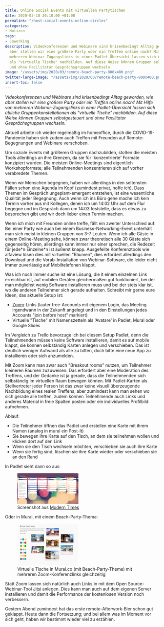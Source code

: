 ```yaml
---
title: Online Social Events mit virtuellen Partytischen
date: 2020-03-18 20:10:00 +01:00
permalink: "/host-social-events-online-circles"
categories:
- Notizen
tags:
- Coworking
description: Videokonferenzen und Webinare sind krisenbedingt Alltag geworden, wie
  aber stellen wir eine größere Party oder ein Treffen online nach? Mit Hilfe von
  mehreren Webinar-Zugangslinks in einer Padlet-Übersicht lassen sich übliche Gruppenkonstellationen
  als "virtuelle Tische" nachbilden. Auf diese Weise können Gruppen selbstgesteuert
  und ohne Facilitator Gesprächsgruppen wechseln.
image: "/assets/img/2020/03/remote-beach-party-800x400.png"
twitter-large-image: "/assets/img/2020/03/remote-beach-party-800x400.png"
insert-toc: false
---
```


_Videokonferenzen und Webinare sind krisenbedingt Alltag geworden, wie aber stellen wir eine größere Party oder ein Treffen online nach? Mit Hilfe von mehreren Webinar-Zugangslinks in einer Padlet-Übersicht lassen sich übliche Gruppenkonstellationen als "virtuelle Tische" nachbilden. Auf diese Weise können Gruppen selbstgesteuert und ohne Facilitator Gesprächsgruppen wechseln._
<!-- more -->
Aktuell arbeite ich wieder regelmäßig im homeoffice, durch die COVID-19-Pandemie haben sich zudem auch Treffen mit Freunden auf Remote-Begegnungen und Webinare verschoben. 

Um soziale Events mit größeren Gruppen nachzubilden, stoßen die meisten Tools allerdings an ihre Grenzen, da sie für 'konzentrierte' Formate konzipiert wurden. Die meisten Online-Meetings sind eigentlich Workshopformate; alle Teilnehmenden konzentrieren sich auf vorher verabredete Themen. 

Wenn wir Menschen begegnen, haben wir allerdings in den seltensten Fällen schon eine Agenda im Kopf (zumindest privat, hoffe ich). Dass Themen im Gespräch ungeplant-emergent entstehen, ist eine wesentliche Qualität jeder Begegnung. Auch wenn ich ins Büro gehe mache ich kein Termin vorher aus mit Kollegen, denen ich um 14:02 Uhr auf dem Flur begegne und im Gespräch dann um 14:03 feststelle, dass es etwas zu besprechen gibt und wir doch lieber einen Termin machen. 

Wenn ich mich mit Freunden online treffe, fällt ein zweiter Unterschied auf: Bei einer Party wie auch bei einem Business-Networking-Event unterhält man sich meist in kleinen Gruppen von 3-7 Leuten. Wenn ich alle Gäste in einem Online-Meeting sehe, können zwar theoretisch alle 30 Gäste sich gegenseitig hören, allerdings kann immer nur einer sprechen, die Redezeit für jede\*n Einzelne\*n ist äußerst knapp. Ausgefeilte Konferenztools wie alfaview lösen dies mit virtuellen "Räumen", dies erfordert allerdings den Download und die Vorab-Installation von Webinar-Software, die leider nicht immer zuverlässig auf Mobiltelefonen klappt. 

Was ich noch immer suche ist eine Lösung, die it einem einzelnen Link erreichbar ist, auf mobilen Geräten gleichermaßen gut funktioniert, bei der man möglichst wenig Software installieren muss und bei der stets klar ist, wo die anderen Teilnehmer sich gerade aufhalten. Schreibt mir gerne eure Ideen, das aktuelle Setup ist:

- [Zoom](https://www.zoom.us)-Links (lauter free-Accounts mit eigenem Login, das Meeting irgendwann in der Zukunft angelegt und in den Einstellungen jedes Accounts "join before host" markiert)
- Virtuelle "Tische" mit Namenszetteln als 'Avatare' in Padlet, Mural oder Google Slides

Im Vergleich zu Trello bevorzuge ich bei diesem Setup Padlet, denn die Teilnehmenden müssen keine Software installieren, damit es auf mobile klappt, sie können selbständig Karten anlegen und verschieben. Das ist deutlich weniger Aufwand als alle zu bitten, doch bitte eine neue App zu installieren oder sich anzumelden. 

Mit Zoom kann  man zwar auch "Breakout rooms" nutzen, um Teilnehmer kleineren Räumen zuzuweisen. Das erfordert aber eine Moderation des Treffens, und der Gedanke ist ja gerade, dass die Teilnehmenden sich selbständig im virtuellen Raum bewegen können. Mit Padlet-Karten als Stellvertreter jeder Person ist das zwar keine visuell überzeugende Nachbildung eines realen Treffens, aber zumindest kann man sehen wo sich gerade alle treffen, zudem können Teilnehmende auch Links und anderes Material in freie Spalten posten oder ein individuelles Profilbild aufnehmen.

Ablauf:
- Die Teilnehmer öffnen das Padlet und erstellen eine Karte mit ihrem Namen (analog in mural ein Post-It)
- Sie bewegen ihre Karte auf den Tisch, an dem sie teilnehmen wollen und klicken dort auf den Link
- Wenn sie den Tisch wechseln möchten, verschieben sie auch ihre Karte
- Wenn sie fertig sind, löschen sie ihre Karte wieder oder verschieben sie an den Rand

In Padlet sieht dann so aus:
<figure class="aligncenter">
<img width="200" src="/assets/img/2020/03/group-hosting-virtual-tables.png" alt ="Screenshot aus Modern Times: Chef liest Zeitung"/>
<figcaption>Screenshot aus <a href="https://www.youtube.com/embed/HPSK4zZtzL">Modern Times</a>
</figcaption>
</figure>

Oder in Mural, mit einem Beach-Party-Thema:
<figure class="aligncenter">
<img width="200" src="/assets/img/2020/03/remote-beach-party.png" alt ="Virtuelle Beach-Party mit mehreren Zoom-Konferenzen gleichzeitig"/>
<figcaption>Virtuelle Tische in Mural.co (mit Beach-Party-Theme) mit mehreren Zoom-Konferenzlinks gleichzeitig
</figcaption>
</figure>

Statt Zoom lassen sich natürlich auch Links in mit dem Open Source-Webinar-Tool [Jitsi](https://meet.jit.si/) anlegen. Dies kann man auch auf dem eigenen Server installieren und damit die Performance der kostenlosen Version noch verbessern.

Gestern Abend zumindest hat das erste remote-Afterwork-Bier schon gut geklappt. Heute dann die Fortsetzung; und bei allem was im Moment vor sich geht, haben wir bestimmt wieder viel zu erzählen. 



